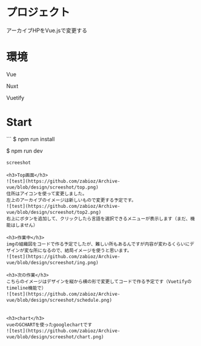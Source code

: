 <h1>プロジェクト</h1>
<p>アーカイブHPをVue.jsで変更する</p>


<h1>環境</h1>

<p>Vue</p>
<p>Nuxt</p>
<p>Vuetify</p>

<h1>Start</h1>
```
$ npm run install

$ npm run dev
```
screeshot

<h3>Top画面</h3>
![test](https://github.com/zabioz/Archive-vue/blob/design/screeshot/top.png)
住所はアイコンを使って変更しました。
左上のアーカイブのイメージは新しいもので変更する予定です。
![test](https://github.com/zabioz/Archive-vue/blob/design/screeshot/top2.png)
右上にボタンを追加して、クリックしたら言語を選択できるメニューが表示します（まだ、機能はしません）

<h3>作業中</h3>
imgの組織図をコードで作る予定でしたが、難しい所もあるんですが内容が変わるくらいにデザインが変な所になるので、結局イメージを使うと思います。
![test](https://github.com/zabioz/Archive-vue/blob/design/screeshot/ing.png)

<h3>次の作業</h3>
こちらのイメージはデザインを縦から横の形で変更してコードで作る予定です（Vuetifyのtimeline機能で）
![test](https://github.com/zabioz/Archive-vue/blob/design/screeshot/schedule.png)


<h3>chart</h3>
vueのGCHARTを使ったgooglechartです
![test](https://github.com/zabioz/Archive-vue/blob/design/screeshot/chart.png)

